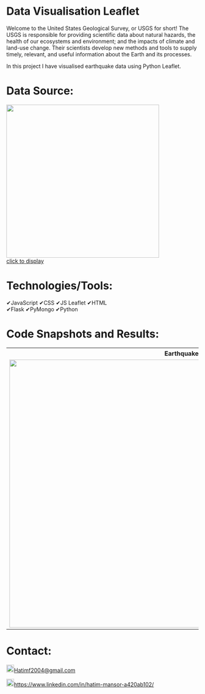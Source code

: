 # Data Visualisation Leaflet
Welcome to the United States Geological Survey, or USGS for short! The USGS is responsible for providing scientific data about natural hazards, the health of our ecosystems and environment; and the impacts of climate and land-use change. Their scientists develop new methods and tools to supply timely, relevant, and useful information about the Earth and its processes. 

In this project I have visualised earthquake data using Python Leaflet.

# Data Source:
<a href="https://earthquake.usgs.gov/earthquakes/feed/v1.0/geojson.php">
<kbd><img src="https://user-images.githubusercontent.com/24882457/169643365-939c27ba-4260-42a3-ae37-b5f8ef7fcd94.png" width=400 ></kbd>
<br>click to display
</a>



# Technologies/Tools: 
&#10004;JavaScript      &#10004;CSS      &#10004;JS Leaflet    &#10004;HTML      
&#10004;Flask     &#10004;PyMongo     &#10004;Python


# Code Snapshots and Results:
<table>
  <tr>
   <th style="text-align:center" colspan="2">Earthquakes Magnitude</td>
  </tr>
    <tr>
    <td colspan="2"><img src="https://user-images.githubusercontent.com/24882457/155929465-0278f443-0bae-4737-8f4f-872c67a95c74.PNG" width=1000 height=700></td>
  </tr>
</table>


# Contact:
<img src="https://user-images.githubusercontent.com/24882457/168723224-ecbdb402-be01-453d-9cb5-282424f7418a.png" width="20" height="20" title=" Hatims email"><Hatimf2004@gmail.com>

<img src="https://user-images.githubusercontent.com/24882457/168716629-b90f784a-534f-418c-89fd-28e91c4830fa.png" width="20" height="20" title="Linkedin Profile"><https://www.linkedin.com/in/hatim-mansor-a420ab102/>

